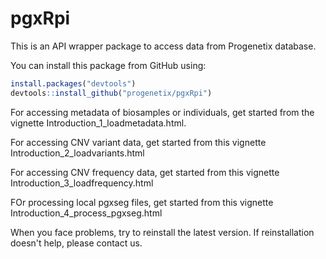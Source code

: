 # pgxRpi

This is an API wrapper package to access data from Progenetix database.

You can install this package from GitHub using:

```r
install.packages("devtools")
devtools::install_github("progenetix/pgxRpi")
```

For accessing metadata of biosamples or individuals, get started from the vignette Introduction_1_loadmetadata.html.

For accessing CNV variant data, get started from this vignette Introduction_2_loadvariants.html

For accessing CNV frequency data, get started from this vignette Introduction_3_loadfrequency.html

FOr processing local pgxseg files, get started from this vignette Introduction_4_process_pgxseg.html

When you face problems, try to reinstall the latest version. If reinstallation doesn't help, please contact us.

